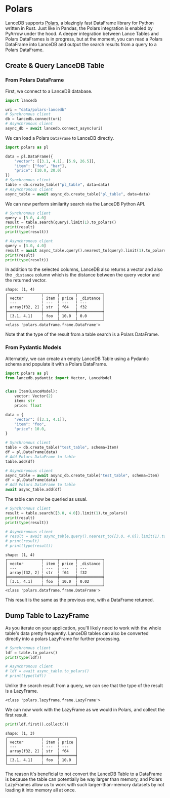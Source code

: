 # Polars

LanceDB supports [Polars](https://github.com/pola-rs/polars), a blazingly fast DataFrame library for Python written in Rust. Just like in Pandas, the Polars integration is enabled by PyArrow under the hood. A deeper integration between Lance Tables and Polars DataFrames is in progress, but at the moment, you can read a Polars DataFrame into LanceDB and output the search results from a query to a Polars DataFrame.

## Create & Query LanceDB Table

### From Polars DataFrame

First, we connect to a LanceDB database.

```py
import lancedb

uri = "data/polars-lancedb"
# Synchronous client
db = lancedb.connect(uri)
# Asynchronous client
async_db = await lancedb.connect_async(uri)
```

We can load a Polars `DataFrame` to LanceDB directly.

```py
import polars as pl

data = pl.DataFrame({
    "vector": [[3.1, 4.1], [5.9, 26.5]],
    "item": ["foo", "bar"],
    "price": [10.0, 20.0]
})
# Synchronous client
table = db.create_table("pl_table", data=data)
# Asynchronous client
async_table = await async_db.create_table("pl_table", data=data)
```

We can now perform similarity search via the LanceDB Python API.

```py
# Synchronous client
query = [3.0, 4.0]
result = table.search(query).limit(1).to_polars()
print(result)
print(type(result))

# Asynchronous client
query = [3.0, 4.0]
result = await async_table.query().nearest_to(query).limit(1).to_polars()
print(result)
print(type(result))
```

In addition to the selected columns, LanceDB also returns a vector
and also the `_distance` column which is the distance between the query
vector and the returned vector.

```
shape: (1, 4)
┌───────────────┬──────┬───────┬───────────┐
│ vector        ┆ item ┆ price ┆ _distance │
│ ---           ┆ ---  ┆ ---   ┆ ---       │
│ array[f32, 2] ┆ str  ┆ f64   ┆ f32       │
╞═══════════════╪══════╪═══════╪═══════════╡
│ [3.1, 4.1]    ┆ foo  ┆ 10.0  ┆ 0.0       │
└───────────────┴──────┴───────┴───────────┘
<class 'polars.dataframe.frame.DataFrame'>
```

Note that the type of the result from a table search is a Polars DataFrame.

### From Pydantic Models

Alternately, we can create an empty LanceDB Table using a Pydantic schema and populate it with a Polars DataFrame.

```py
import polars as pl
from lancedb.pydantic import Vector, LanceModel


class Item(LanceModel):
    vector: Vector(2)
    item: str
    price: float

data = {
    "vector": [[3.1, 4.1]],
    "item": "foo",
    "price": 10.0,
}

# Synchronous client
table = db.create_table("test_table", schema=Item)
df = pl.DataFrame(data)
# Add Polars DataFrame to table
table.add(df)

# Asynchronous client
async_table = await async_db.create_table("test_table", schema=Item)
df = pl.DataFrame(data)
# Add Polars DataFrame to table
await async_table.add(df)
```

The table can now be queried as usual.

```py
# Synchronous client
result = table.search([3.0, 4.0]).limit(1).to_polars()
print(result)
print(type(result))

# Asynchronous client
# result = await async_table.query().nearest_to([3.0, 4.0]).limit(1).to_polars()
# print(result)
# print(type(result))
```

```
shape: (1, 4)
┌───────────────┬──────┬───────┬───────────┐
│ vector        ┆ item ┆ price ┆ _distance │
│ ---           ┆ ---  ┆ ---   ┆ ---       │
│ array[f32, 2] ┆ str  ┆ f64   ┆ f32       │
╞═══════════════╪══════╪═══════╪═══════════╡
│ [3.1, 4.1]    ┆ foo  ┆ 10.0  ┆ 0.02      │
└───────────────┴──────┴───────┴───────────┘
<class 'polars.dataframe.frame.DataFrame'>
```

This result is the same as the previous one, with a DataFrame returned.

## Dump Table to LazyFrame

As you iterate on your application, you'll likely need to work with the whole table's data pretty frequently.
LanceDB tables can also be converted directly into a polars LazyFrame for further processing.

```python
# Synchronous client
ldf = table.to_polars()
print(type(ldf))

# Asynchronous client
# ldf = await async_table.to_polars()
# print(type(ldf))
```

Unlike the search result from a query, we can see that the type of the result is a LazyFrame.

```
<class 'polars.lazyframe.frame.LazyFrame'>
```

We can now work with the LazyFrame as we would in Polars, and collect the first result.

```python
print(ldf.first().collect())
```

```
shape: (1, 3)
┌───────────────┬──────┬───────┐
│ vector        ┆ item ┆ price │
│ ---           ┆ ---  ┆ ---   │
│ array[f32, 2] ┆ str  ┆ f64   │
╞═══════════════╪══════╪═══════╡
│ [3.1, 4.1]    ┆ foo  ┆ 10.0  │
└───────────────┴──────┴───────┘
```

The reason it's beneficial to not convert the LanceDB Table
to a DataFrame is because the table can potentially be way larger
than memory, and Polars LazyFrames allow us to work with such
larger-than-memory datasets by not loading it into memory all at once.

